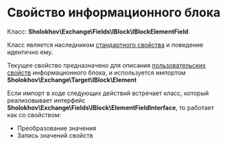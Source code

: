# Свойство информационного блока

Класс: **Sholokhov\Exchange\Fields\IBlock\IBlockElementField**

Класс является наследником [стандартного свойства](/guide/map/) и поведение идентично ему.

Текущее свойство предназначено для описания [пользовательских свойств](https://dev.1c-bitrix.ru/learning/course/index.php?COURSE_ID=43&LESSON_ID=3399) информационного блока,
и используется импортом **Sholokhov\Exchange\Target\IBlock\Element**

Если импорт в ходе следующих действий встречает класс, который реализовывает интерфейс **Sholokhov\Exchange\Fields\IBlock\ElementFieldInterface**, то работает как со свойством:
- Преобразование значения
- Запись значений свойств

